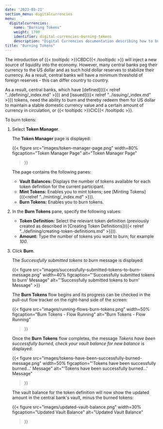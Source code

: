 ```yaml
---
date: '2023-03-21'
section_menu: digitalcurrencies
menu:
  digitalcurrencies:
    name: "Burning Tokens"
    weight: 1700
    identifier: digital-currencies-burning-tokens
    description: "Digital Currencies documentation describing how to burn tokens via the GUI"
title: "Burning Tokens"
---
```


The introduction of {{< tooltipdc >}}CBDC{{< /tooltipdc >}} will inject a new source of liquidity into the economy. However, many central banks peg their currency to the US dollar and as such hold dollar reserves to stabilize their currency. As a result, central banks will have a minimum threshold of foreign reserves - this can differ country to country. 

As a result, central banks, which have [defined]({{< relref "../defining/_index.md" >}}) and [issued]({{< relref "../issuing/_index.md" >}}) tokens, need the ability to burn and thereby redeem them for US dollar to maintain a stable domestic currency value and a certain amount of currency in circulation, or {{< tooltipdc >}}CIC{{< /tooltipdc >}}.

To burn tokens:

1. Select **Token Manager**.

   The **Token Manager** page is displayed:
   
      {{< 
      figure
	  src="images/token-manager-page.png"
      width=80%
	  figcaption="Token Manager Page"
	  alt="Token Manager Page"
   >}}
   
   The page contains the following panes:
   
   * **Vault Balances:** Displays the number of tokens available for each token definition for the current participant.
   * **Mint Tokens:** Enables you to mint tokens; see [Minting Tokens]({{<relref "../minting/_index.md" >}}).
   * **Burn Tokens:** Enables you to burn tokens.
      
2. In the **Burn Tokens** pane, specify the following values:

   * **Token Definition:** Select the relevant token definition (previously created as described in [Creating Token Definitions]({{< relref "../defining/creating-token-definitions.md" >}})).
   * **Amount:** Type the number of tokens you want to burn; for example *100*.

3. Click **Burn**.
  
   The *Successfully submitted tokens to burn* message is displayed:
   
   {{< figure src="images/successfully-submitted-tokens-to-burn-message.png" width=40% figcaption="'Successfully submitted tokens to burn' Message" alt="'Successfully submitted tokens to burn' Message" >}}

   The **Burn Tokens** flow begins and its progress can be checked in the pull-out flow tracker on the right-hand side of the screen:
    
   {{< 
      figure
	  src="images/running-flows-burn-tokens.png"
      width=50%
	  figcaption="Burn Tokens - Flow Running"
	  alt="Burn Tokens - Flow Running"
   >}}  
   
   Once the **Burn Tokens** flow completes, the message *Tokens have been successfully burned, check your vault balance for new balance* is displayed:

   {{< 
      figure
	  src="images/tokens-have-been-successfully-burned-message.png"
      width=50%
	  figcaption="'Tokens have been successfully burned...' Message"
	  alt="'Tokens have been successfully burned...' Message"
   >}}  
   
   The vault balance for the token definition will now show the updated amount in the central bank's vault, minus the burned tokens:
   
   {{< 
      figure
	  src="images/updated-vault-balance.png"
      width=30%
	  figcaption="Updated Vault Balance"
	  alt="Updated Vault Balance"
   >}}
